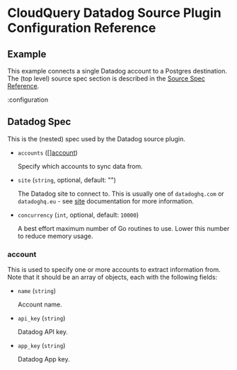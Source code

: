 # CloudQuery Datadog Source Plugin Configuration Reference

## Example

This example connects a single Datadog account to a Postgres destination. The (top level) source spec section is described in the [Source Spec Reference](/docs/reference/source-spec).

:configuration

## Datadog Spec

This is the (nested) spec used by the Datadog source plugin.

- `accounts` ([][account](#account))

  Specify which accounts to sync data from.

- `site` (`string`, optional, default: "")

  The Datadog site to connect to. This is usually one of `datadoghq.com` or `datadoghq.eu` - see [site](https://docs.datadoghq.com/getting_started/site/) documentation for more information.

- `concurrency` (`int`, optional, default: `10000`)

  A best effort maximum number of Go routines to use. Lower this number to reduce memory usage.

### account

  This is used to specify one or more accounts to extract information from.
  Note that it should be an array of objects, each with the following fields:

- `name` (`string`)

  Account name.

- `api_key` (`string`)

  Datadog API key.

- `app_key` (`string`)

  Datadog App key.
